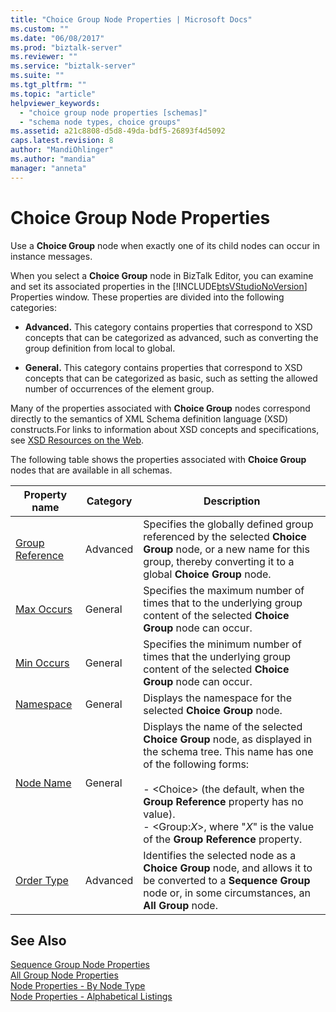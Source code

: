 ```yaml
---
title: "Choice Group Node Properties | Microsoft Docs"
ms.custom: ""
ms.date: "06/08/2017"
ms.prod: "biztalk-server"
ms.reviewer: ""
ms.service: "biztalk-server"
ms.suite: ""
ms.tgt_pltfrm: ""
ms.topic: "article"
helpviewer_keywords: 
  - "choice group node properties [schemas]"
  - "schema node types, choice groups"
ms.assetid: a21c8808-d5d8-49da-bdf5-26893f4d5092
caps.latest.revision: 8
author: "MandiOhlinger"
ms.author: "mandia"
manager: "anneta"
---
```

# Choice Group Node Properties
Use a **Choice Group** node when exactly one of its child nodes can occur in instance messages.  
  
 When you select a **Choice Group** node in BizTalk Editor, you can examine and set its associated properties in the [!INCLUDE[btsVStudioNoVersion](../includes/btsvstudionoversion-md.md)] Properties window. These properties are divided into the following categories:  
  
-   **Advanced.** This category contains properties that correspond to XSD concepts that can be categorized as advanced, such as converting the group definition from local to global.  
  
-   **General.** This category contains properties that correspond to XSD concepts that can be categorized as basic, such as setting the allowed number of occurrences of the element group.  
  
 Many of the properties associated with **Choice Group** nodes correspond directly to the semantics of XML Schema definition language (XSD) constructs.For links to information about XSD concepts and specifications, see [XSD Resources on the Web](../core/xsd-resources-on-the-web.md).  
  
 The following table shows the properties associated with **Choice Group** nodes that are available in all schemas.  
  
|Property name|Category|Description|  
|-------------------|--------------|-----------------|  
|[Group Reference](../core/group-reference-node-property-of-all-schemas.md)|Advanced|Specifies the globally defined group referenced by the selected **Choice Group** node, or a new name for this group, thereby converting it to a global **Choice Group** node.|  
|[Max Occurs](../core/max-occurs-node-property-of-all-schemas.md)|General|Specifies the maximum number of times that to the underlying group content of the selected **Choice Group** node can occur.|  
|[Min Occurs](../core/min-occurs-node-property-of-all-schemas.md)|General|Specifies the minimum number of times that the underlying group content of the selected **Choice Group** node can occur.|  
|[Namespace](../core/namespace-node-property-of-all-schemas.md)|General|Displays the namespace for the selected **Choice Group** node.|  
|[Node Name](../core/node-name-node-property-of-all-schemas.md)|General|Displays the name of the selected **Choice Group** node, as displayed in the schema tree. This name has one of the following forms:<br /><br /> -   \<Choice> (the default, when the **Group Reference** property has no value).<br />-   \<Group:*X*>, where "*X*" is the value of the **Group Reference** property.|  
|[Order Type](../core/order-type-node-property-of-all-schemas.md)|Advanced|Identifies the selected node as a **Choice Group** node, and allows it to be converted to a **Sequence Group** node or, in some circumstances, an **All Group** node.|  
  
## See Also  
 [Sequence Group Node Properties](../core/sequence-group-node-properties.md)   
 [All Group Node Properties](../core/all-group-node-properties.md)   
 [Node Properties - By Node Type](../core/node-properties-by-node-type.md)   
 [Node Properties - Alphabetical Listings](../core/node-properties-alphabetical-listings.md)